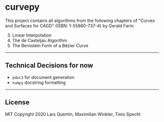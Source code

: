 # curvepy
This project contains all algorithms from the following chapters of "Curves and Surfaces for CAGD" (ISBN: 1-55860-737-4) by Gerald Farin:

3. Linear Interpolation
4. The de Casteljau Algorithm
5. The Bernstein Form of a Bézier Curve

---

## Technical Decisions for now
- `pdoc3` for document generation
- `numpy` docstring formatting

---

## License

MIT Copyright 2020 Lars Quentin, Maximilian Winkler, Timo Specht
